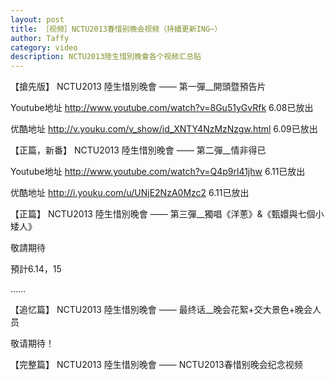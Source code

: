 ```yaml
---
layout: post
title: ［视频］NCTU2013春惜别晚会视频（持續更新ING~）
author: Taffy
category: video
description: NCTU2013陸生惜別晚會各个视频汇总贴
---
```


【搶先版】 NCTU2013 陸生惜別晚會 —— 第一彈__開頭暨預告片 

Youtube地址 <http://www.youtube.com/watch?v=8Gu51yGvRfk> 6.08已放出

优酷地址 <http://v.youku.com/v_show/id_XNTY4NzMzNzgw.html> 6.09已放出

【正篇，新番】 NCTU2013 陸生惜別晚會 —— 第二彈__情非得已

Youtube地址 <http://www.youtube.com/watch?v=Q4p9rl41jhw> 6.11已放出

优酷地址 <http://i.youku.com/u/UNjE2NzA0Mzc2> 6.11已放出 

【正篇】 NCTU2013 陸生惜別晚會 —— 第三彈__獨唱《洋蔥》&《甄嬛與七個小矮人》

敬請期待

預計6.14，15 

……

【追忆篇】 NCTU2013 陸生惜別晚會 —— 最终话__晚会花絮+交大景色+晚会人员

敬请期待！

【完整篇】 NCTU2013 陸生惜別晚會 —— NCTU2013春惜别晚会纪念视频
